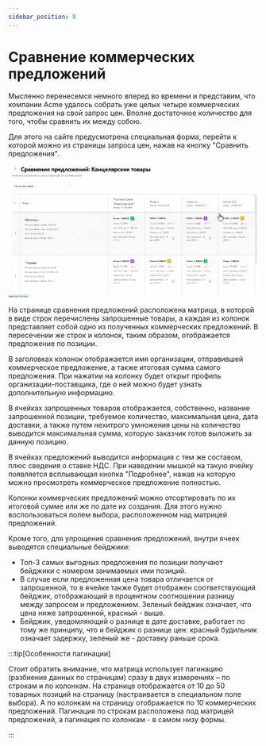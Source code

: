 ```yaml
---
sidebar_position: 8
---
```


# Сравнение коммерческих предложений

Мысленно перенесемся немного вперед во времени и представим, что компании Acme удалось собрать уже целых четыре коммерческих предложения на свой запрос цен. Вполне достаточное количество для того, чтобы сравнить их между собою.

Для этого на сайте предусмотрена специальная форма, перейти к которой можно из страницы запроса цен, нажав на кнопку "Сравнить предложения".

![quotation-compare](./img/quotation-compare.gif)

На странице сравнения предложений расположена матрица, в которой в виде строк перечислены запрошенные товары, а каждая из колонок представляет собой одно из полученных коммерческих предложений. В пересечении же строк и колонок, таким образом, отображается предложение по позиции.

В заголовках колонок отображается имя организации, отправившей коммерческое предложение, а также итоговая сумма самого предложения. При нажатии на колонку будет открыт профиль организации-поставщика, где о ней можно будет узнать дополнительную информацию.

В ячейках запрошенных товаров отображается, собственно, название запрошенной позиции, требуемое количество, максимальная цена, дата доставки, а также путем нехитрого умножения цены на количество выводится максимальная сумма, которую заказчик готов выложить за данную позицию.

В ячейках предложений выводится информация с тем же составом, плюс сведения о ставке НДС. При наведении мышкой на такую ячейку появляется всплывающая кнопка "Подробнее", нажав на которую можно просмотреть коммерческое предложение полностью.

Колонки коммерческих предложений можно отсортировать по их итоговой сумме или же по дате их создания. Для этого нужно воспользоваться полем выбора, расположенном над матрицей предложений.

Кроме того, для упрощения сравнения предложений, внутри ячеек выводятся специальные бейджики:

- Топ-3 самых выгодных предложения по позиции получают бейджики с номером занимаемых ими позиций.
- В случае если предложенная цена товара отличается от запрошенной, то в ячейке также будет отображен соответствующий бейджик, отображающий в процентном соотношении разницу между запросом и предложением. Зеленый бейджик означает, что цена ниже запрошенной, красный - выше.
- Бейджик, уведомляющий о разнице в дате доставке, работает по тому же принципу, что и бейджик о разнице цен: красный будильник означает задержку, зеленый же - доставку раньше срока.

:::tip[Особенности пагинации]

Стоит обратить внимание, что матрица использует пагинацию (разбиение данных по страницам) сразу в двух измерениях – по строкам и по колонкам. На странице отображается от 10 до 50 товарных позиций на страницу (настраивается в специальном поле выбора). А по колонкам на страницу отображается по 10 коммерческих предложений. Пагинация по строкам расположена под матрицей предложений, а пагинация по колонкам - в самом низу формы.

:::
